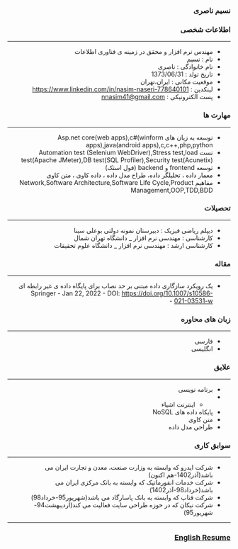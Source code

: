 <style type="text/css">
body{
 direction:rtl;
}
</style>
### نسیم ناصری

### اطلاعات شخصی

---
+ مهندس نرم افزار و محقق در زمینه ی فناوری اطلاعات 
+ نام : نسیم
+ نام خانوادگی : ناصری
+ تاریخ تولد : 1373/06/31
+ موقعیت مکانی : ایران،تهران
+ لینکدین : https://www.linkedin.com/in/nasim-naseri-778640101
+ پست الکترونیکی : nnasim41@gmail.com


### مهارت ها

---
+ توسعه به زبان های Asp.net core(web apps),c#(winform apps),java(android apps),c,c++,php,python
+ تست Automation test (Selenium WebDriver),Stress test,load test(Apache JMeter),DB test(SQL Profiler),Security test(Acunetix)
+ توسعه frontend  و backend (فول استک)
+ معمار داده ، تحلیلگر داده، طراح مدل داده ، داده کاوی ، متن کاوی
+ مفاهیم Network,Software Architecture,Software Life Cycle,Product Management,OOP,TDD,BDD

### تحصیلات

---
+ دیپلم ریاضی فیزیک : دبیرستان نمونه دولتی بوعلی سینا
+ کارشناسی : مهندسی نرم افزار 
_ دانشگاه تهران شمال
+ کارشناسی ارشد : مهندسی نرم افزار 
_ دانشگاه  علوم تحقیقات

### مقاله

---
+ یک رویکرد سازگاری داده مبتنی بر حد نصاب برای پایگاه داده ی غیر رابطه ای Springer - Jan 22, 2022 - DOI: https://doi.org/10.1007/s10586-021-03531-w - 



### زبان های محاوره

---
+ فارسی
+ انگلیسی

### علایق

---
+ برنامه نویسی
+ + اینترنت اشیاء
+ پایکاه داده های NoSQL 
+ متن کاوی
+ طراحی مدل داده


### سوابق کاری

---
+ شرکت ایدرو که وابسته به وزارت صنعت، معدن و تجارت ایران می باشد(آذر1402-هم اکنون)
+ شرکت خدمات انفورماتیک که وابسته به بانک مرکزی ایران می باشد(خرداد98-آذر1402)
+ شرکت فناپ که وابسته به بانک پاسارگاد می باشد(شهریور95-خرداد98)
+ شرکت نیکان که در حوزه طراحی سایت فعالیت می کند(اردیبهشت94- شهریور95)



--- 
### [English Resume](index.md)
